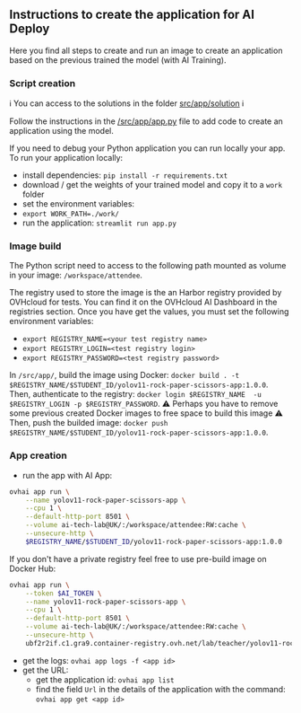 ## Instructions to create the application for AI Deploy

Here you find all steps to create and run an image to create an application based on the previous trained the model (with AI Training).

### Script creation

ℹ️ You can access to the solutions in the folder [src/app/solution](../src/app/solution) ℹ️

Follow the instructions in the [/src/app/app.py](../src/app/app.py) file to add code to create an application using the model.

If you need to debug your Python application you can run locally your app.
To run your application locally:
- install dependencies: `pip install -r requirements.txt`
- download / get the weights of your trained model and copy it to a `work` folder
- set the environment variables:
 - `export WORK_PATH=./work/`
- run the application: `streamlit run app.py`

### Image build

The Python script need to access to the following path mounted as volume in your image: `/workspace/attendee`.

The registry used to store the image is the an Harbor registry provided by OVHcloud for tests.
You can find it on the OVHcloud AI Dashboard in the registries section.
Once you have get the values, you must set the following environment variables:
 - `export REGISTRY_NAME=<your test registry name>`
 - `export REGISTRY_LOGIN=<test registry login>`
 - `export REGISTRY_PASSWORD=<test registry password>`

In `/src/app/`, build the image using Docker: `docker build . -t $REGISTRY_NAME/$STUDENT_ID/yolov11-rock-paper-scissors-app:1.0.0`.  
Then, authenticate to the registry: `docker login $REGISTRY_NAME  -u $REGISTRY_LOGIN -p $REGISTRY_PASSWORD`.
⚠️ Perhaps you have to remove some previous created Docker images to free space to build this image ⚠️
Then, push the builded image: `docker push $REGISTRY_NAME/$STUDENT_ID/yolov11-rock-paper-scissors-app:1.0.0`.

### App creation

 - run the app with AI App:
```bash
ovhai app run \
    --name yolov11-rock-paper-scissors-app \
    --cpu 1 \
    --default-http-port 8501 \
    --volume ai-tech-lab@UK/:/workspace/attendee:RW:cache \
    --unsecure-http \
    $REGISTRY_NAME/$STUDENT_ID/yolov11-rock-paper-scissors-app:1.0.0
```
If you don't have a private registry feel free to use pre-build image on Docker Hub:
```bash
ovhai app run \
    --token $AI_TOKEN \
    --name yolov11-rock-paper-scissors-app \
    --cpu 1 \
    --default-http-port 8501 \
    --volume ai-tech-lab@UK/:/workspace/attendee:RW:cache \
    --unsecure-http \
    ubf2r2if.c1.gra9.container-registry.ovh.net/lab/teacher/yolov11-rock-paper-scissors-app:1.0.0
```
- get the logs: `ovhai app logs -f <app id>`
- get the URL:
	- get the application id: `ovhai app list` 
	- find the field `Url` in the details of the application with the command: `ovhai app get <app id>`
	